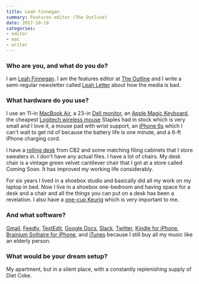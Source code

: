 ```yaml
---
title: Leah Finnegan
summary: Features editor (The Outline)
date: 2017-10-10
categories:
- editor
- mac
- writer
---
```


### Who are you, and what do you do?

I am [Leah Finnegan](https://twitter.com/leahfinnegan "Leah's Twitter account."). I am the features editor at [The Outline](https://theoutline.com/ "An online publication.") and I write a semi-regular newsletter called [Leah Letter](http://theoutline.us14.list-manage2.com/subscribe?u=7d9a179d9349586da8d1fd80f&id=47c259ca85 "Leah's newsletter.") about how the media is bad.

### What hardware do you use?

I use an 11-in [MacBook Air][macbook-air], a 23-in [Dell monitor][s2318nx], an [Apple Magic Keyboard][magic-keyboard], the cheapest [Logitech wireless mouse][m325] Staples had in stock which is very small and I love it, a mouse pad with wrist support, an [iPhone 6s][iphone-6s] which I can't wait to get rid of because the battery life is one minute, and a 6-ft iPhone charging cord.

I have a [rolling desk][go-cart] from CB2 and some matching filing cabinets that I store sweaters in. I don't have any actual files. I have a lot of chairs. My desk chair is a vintage green velvet cantilever chair that I got at a store called Coming Soon. It has improved my working life considerably.

For six years I lived in a shoebox studio and basically did all my work on my laptop in bed. Now I live in a shoebox one-bedroom and having space for a desk and a chair and all the things you can put on a desk has been a revelation. I also have a [one-cup Keurig][k10] which is very important to me. 

### And what software?

[Gmail][], [Feedly][], [TextEdit][], [Google Docs][google-docs], [Slack][], [Twitter][], [Kindle for iPhone][kindle-ios], [Brainium Solitaire for iPhone][solitaire-ios], and [iTunes][] because I still buy all my music like an elderly person. 

### What would be your dream setup?

My apartment, but in a silent place, with a constantly replenishing supply of Diet Coke.

[feedly]: https://feedly.com/ "A feed reader."
[gmail]: https://mail.google.com/mail/u/0/ "Web-based email."
[go-cart]: http://web.archive.org/web/20230408034709/https://www.cb2.com/go-cart-white-metal-desk-on-wheels/s454133 "A rolling desk."
[google-docs]: https://en.wikipedia.org/wiki/Google_Docs "A web-based office suite."
[iphone-6s]: https://en.wikipedia.org/wiki/IPhone_6S "A smartphone."
[itunes]: https://www.apple.com/itunes/ "A jukebox application and online store."
[k10]: http://web.archive.org/web/20230326063135/http://www.amazon.com/Keurig-Mini-Brewing-System-Black/dp/B00RD82ZW8/ "A coffee brewer."
[kindle-ios]: https://apps.apple.com/gb/app/kindle/id302584613 "An iPhone app for accessing Kindle content from Amazon."
[m325]: https://www.logitech.com/en-us/product/wireless-mouse-m325.html "A wireless mouse."
[macbook-air]: https://www.apple.com/macbook-air/ "A very thin laptop."
[magic-keyboard]: https://en.wikipedia.org/wiki/Magic_Keyboard "A wireless keyboard."
[s2318nx]: https://www.dell.com/en-us/shop/accessories/apd/210-alil?c=us&cs=19&l=en&ref=p13n_std_pdp_mv&s=dhs "A 23 inch LCD display."
[slack]: https://slack.com/intl/ja-jp/ "A collaboration service."
[solitaire-ios]: https://apps.apple.com/us/app/solitaire/id479280326 "A card game."
[textedit]: http://web.archive.org/web/20200525165141/https://support.apple.com/en-us/HT2523 "A text editor included with Mac OS X."
[twitter]: http://web.archive.org/web/20230525035323/https://twitter.com/ "An online micro-blogging platform."
